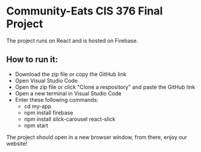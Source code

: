 # Community-Eats CIS 376 Final Project
The project runs on React and is hosted on Firebase.

## How to run it:

- Download the zip file or copy the GitHub link
- Open Visual Studio Code
- Open the zip file or click "Clone a respository" and paste the GitHub link
- Open a new terminal in Visual Studio Code
- Enter these following commands:
  - cd my-app
  - npm install firebase
  - npm install slick-carousel react-slick
  - npm start

The project should open in a new browser window, from there, enjoy our website!
